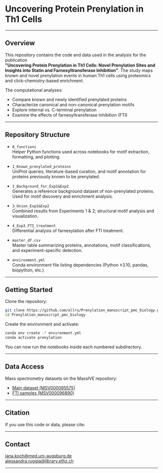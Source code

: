# Uncovering Protein Prenylation in Th1 Cells


---

## Overview

This repository contains the code and data used in the analysis for the publication  
**"Uncovering Protein Prenylation in Th1 Cells: Novel Prenylation Sites and Insights into Statin and Farnesyltransferase Inhibition"**. The study maps known and novel prenylation events in human Th1 cells using proteomics and click-chemistry-based enrichment.

The computational analyses:
- Compare known and newly identified prenylated proteins
- Characterize canonical and non-canonical prenylation motifs
- Explore internal vs. C-terminal prenylation
- Examine the effects of farnesyltransferase inhibition (FTI)

---

## Repository Structure

- `0_functions`  
  Helper Python functions used across notebooks for motif extraction, formatting, and plotting.

- `1_Known_prenylated_proteins`  
  UniProt queries, literature-based curation, and motif annotation for proteins previously known to be prenylated.

- `2_Background_for_Exp1&Exp2`  
  Generates a reference background dataset of non-prenylated proteins. Used for motif discovery and enrichment analysis.

- `3_Union_Exp1&Exp2`  
  Combined results from Experiments 1 & 2; structural motif analysis and visualization.

- `4_Exp3_FTI_treatment`  
  Differential analysis of farnesylation after FTI treatment.

- `master_df.csv`  
  Master table summarizing proteins, annotations, motif classifications, and experiment-specific detection.

- `environment.yml`  
  Conda environment file listing dependencies (Python ≥3.10, pandas, biopython, etc.)

---

## Getting Started

Clone the repository:

```bash
git clone https://github.com/allru/Prenylation_manuscript_pmc_biology.git
cd Prenylation_manuscript_pmc_biology
```

Create the environment and activate:

```bash
conda env create -f environment.yml
conda activate prenylation
```

You can now run the notebooks inside each numbered subdirectory.

---

## Data Access

Mass spectrometry datasets on the MassIVE repository:
  - [Main dataset (MSV000095575)](ftp://massive.ucsd.edu/v08/MSV000095575/)
  - [FTI samples (MSV000096890)](ftp://massive.ucsd.edu/v08/MSV000096890/)

---

## Citation

If you use this code or data, please cite:

>  


---

## Contact

jana.koch@med.uni-augsburg.de  
alessandra.ruggia@library.ethz.ch

---



